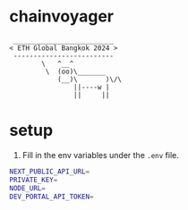 # chainvoyager

```
 _________________________
< ETH Global Bangkok 2024 >
 -------------------------
        \   ^__^
         \  (oo)\_______
            (__)\       )\/\
                ||----w |
                ||     ||
```

# setup

1. Fill in the env variables under the `.env` file.

```sh
NEXT_PUBLIC_API_URL=
PRIVATE_KEY=
NODE_URL=
DEV_PORTAL_API_TOKEN=
```
